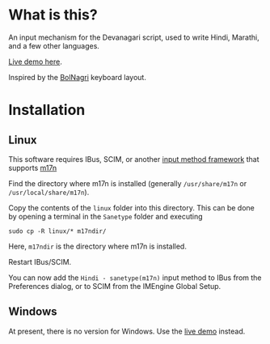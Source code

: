# What is this?

An input mechanism for the Devanagari script, used to write Hindi, Marathi, and 
a few other languages. 

[Live demo here](http://anubhav-chattoraj.github.io/Sanetype/).

Inspired by the [BolNagri](http://indlinux.org/wiki/index.php/BolNagri) keyboard
layout.

# Installation

## Linux

This software requires IBus, SCIM, or another 
[input method framework](http://fedoraproject.org/wiki/I18N/InputMethods)
that supports [m17n](http://www.nongnu.org/m17n/)

Find the directory where m17n is installed (generally `/usr/share/m17n` or
`/usr/local/share/m17n`).

Copy the contents of the `linux` folder into this directory. This can be done by
opening a terminal in the `Sanetype` folder and executing

    sudo cp -R linux/* m17ndir/
    
Here, `m17ndir` is the directory where m17n is installed. 

Restart IBus/SCIM. 

You can now add the `Hindi - sanetype(m17n)` input method to IBus from the 
Preferences dialog, or to SCIM from the IMEngine Global Setup.

## Windows

At present, there is no version for Windows. Use the 
[live demo](http://anubhav-chattoraj.github.io/Sanetype/) instead.